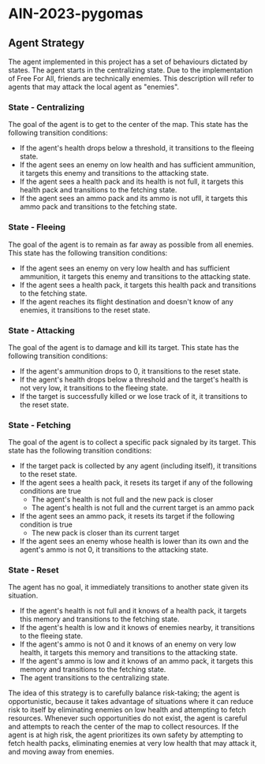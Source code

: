 # AIN-2023-pygomas

## Agent Strategy
The agent implemented in this project has a set of behaviours dictated by states.
The agent starts in the centralizing state.
Due to the implementation of Free For All, friends are technically enemies. This description will refer to agents that may attack the local agent as "enemies".

### State - Centralizing
The goal of the agent is to get to the center of the map.
This state has the following transition conditions:
* If the agent's health drops below a threshold, it transitions to the fleeing state.
* If the agent sees an enemy on low health and has sufficient ammunition, it targets this enemy and transitions to the attacking state.
* If the agent sees a health pack and its health is not full, it targets this health pack and transitions to the fetching state.
* If the agent sees an ammo pack and its ammo is not ufll, it targets this ammo pack and transitions to the fetching state.

### State - Fleeing
The goal of the agent is to remain as far away as possible from all enemies.
This state has the following transition conditions:
* If the agent sees an enemy on very low health and has sufficient ammunition, it targets this enemy and transitions to the attacking state.
* If the agent sees a health pack, it targets this health pack and transitions to the fetching state.
* If the agent reaches its flight destination and doesn't know of any enemies, it transitions to the reset state.

### State - Attacking
The goal of the agent is to damage and kill its target.
This state has the following transition conditions:
* If the agent's ammunition drops to 0, it transitions to the reset state.
* If the agent's health drops below a threshold and the target's health is not very low, it transitions to the fleeing state.
* If the target is successfully killed or we lose track of it, it transitions to the reset state.

### State - Fetching
The goal of the agent is to collect a specific pack signaled by its target.
This state has the following transition conditions:
* If the target pack is collected by any agent (including itself), it transitions to the reset state.
* If the agent sees a health pack, it resets its target if any of the following conditions are true
    * The agent's health is not full and the new pack is closer
    * The agent's health is not full and the current target is an ammo pack
* If the agent sees an ammo pack, it resets its target if the following condition is true
    * The new pack is closer than its current target
* If the agent sees an enemy whose health is lower than its own and the agent's ammo is not 0, it transitions to the attacking state.

### State - Reset
The agent has no goal, it immediately transitions to another state given its situation.
* If the agent's health is not full and it knows of a health pack, it targets this memory and transitions to the fetching state.
* If the agent's health is low and it knows of enemies nearby, it transitions to the fleeing state.
* If the agent's ammo is not 0 and it knows of an enemy on very low health, it targets this memory and transitions to the attacking state.
* If the agent's ammo is low and it knows of an ammo pack, it targets this memory and transitions to the fetching state.
* The agent transitions to the centralizing state.

The idea of this strategy is to carefully balance risk-taking; the agent is opportunistic, because it takes advantage of situations where it can reduce risk to itself by eliminating enemies on low health and attempting to fetch resources.
Whenever such opportunities do not exist, the agent is careful and attempts to reach the center of the map to collect resources.
If the agent is at high risk, the agent prioritizes its own safety by attempting to fetch health packs, eliminating enemies at very low health that may attack it, and moving away from enemies.